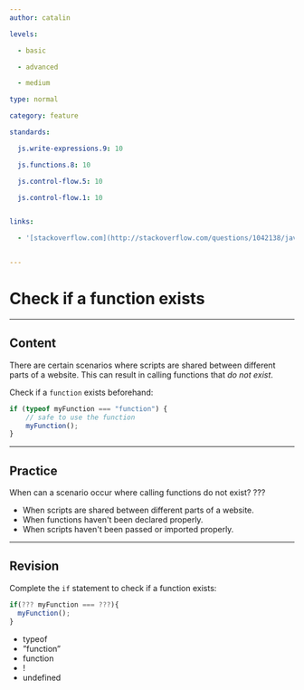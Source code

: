 ```yaml
---
author: catalin

levels:

  - basic

  - advanced

  - medium

type: normal

category: feature

standards:

  js.write-expressions.9: 10

  js.functions.8: 10

  js.control-flow.5: 10

  js.control-flow.1: 10


links:

  - '[stackoverflow.com](http://stackoverflow.com/questions/1042138/javascript-check-if-function-exists){website}'


---
```


# Check if a function exists

---
## Content

There are certain scenarios where scripts are shared between different parts of a website. This can result in calling functions that *do not exist*. 

Check if a `function` exists beforehand:
```javascript
if (typeof myFunction === "function") { 
    // safe to use the function
    myFunction();
}

```

---
## Practice

When can a scenario occur where calling functions do not exist? ???


* When scripts are shared between different parts of a website.
* When functions haven't been declared properly.
* When scripts haven't been passed or imported properly.

---
## Revision

Complete the `if` statement to check if a function exists:
```javascript
if(??? myFunction === ???){
  myFunction();
}
```

* typeof
* ”function”
* function
* !
* undefined

